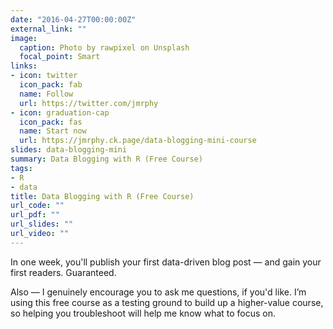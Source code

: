```yaml
---
date: "2016-04-27T00:00:00Z"
external_link: ""
image:
  caption: Photo by rawpixel on Unsplash
  focal_point: Smart
links:
- icon: twitter
  icon_pack: fab
  name: Follow
  url: https://twitter.com/jmrphy
- icon: graduation-cap
  icon_pack: fas
  name: Start now
  url: https://jmrphy.ck.page/data-blogging-mini-course
slides: data-blogging-mini
summary: Data Blogging with R (Free Course)
tags:
- R
- data
title: Data Blogging with R (Free Course)
url_code: ""
url_pdf: ""
url_slides: ""
url_video: ""
---
```


In one week, you'll publish your first data-driven blog post — and gain your first readers. Guaranteed.

Also — I genuinely encourage you to ask me questions, if you'd like. I’m using this free course as a testing ground to build up a higher-value course, so helping you troubleshoot will help me know what to focus on.


<center><script async data-uid="fd066e90ea" src="https://jmrphy.ck.page/fd066e90ea/index.js"></script>
</center>
